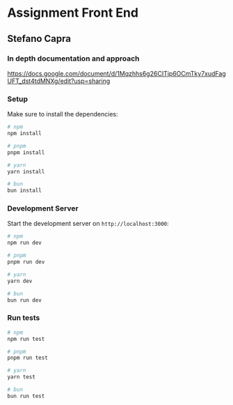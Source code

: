 # Assignment Front End

## Stefano Capra

### In depth documentation and approach
https://docs.google.com/document/d/1Mqzhhs6g26CITjp6OCmTky7xudFagUFT_dst4tdMNXg/edit?usp=sharing


### Setup

Make sure to install the dependencies:

```bash
# npm
npm install

# pnpm
pnpm install

# yarn
yarn install

# bun
bun install
```

### Development Server

Start the development server on `http://localhost:3000`:

```bash
# npm
npm run dev

# pnpm
pnpm run dev

# yarn
yarn dev

# bun
bun run dev
```

### Run tests

```bash
# npm
npm run test

# pnpm
pnpm run test

# yarn
yarn test

# bun
bun run test
```

